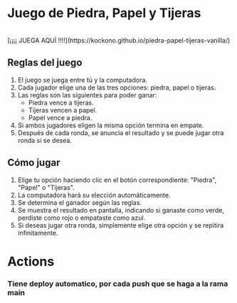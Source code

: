 # Juego de Piedra, Papel y Tijeras

</br>
[¡¡¡¡ JUEGA AQUÍ !!!!](https://kockono.github.io/piedra-papel-tijeras-vanilla/)
</br>


## Reglas del juego
1. El juego se juega entre tú y la computadora.
2. Cada jugador elige una de las tres opciones: piedra, papel o tijeras.
3. Las reglas son las siguientes para poder ganar:
   - Piedra vence a tijeras.
   - Tijeras vencen a papel.
   - Papel vence a piedra.
4. Si ambos jugadores eligen la misma opción termina en empate.
5. Después de cada ronda, se anuncia el resultado y se puede jugar otra ronda si se desea.

## Cómo jugar
1. Elige tu opción haciendo clic en el botón correspondiente: "Piedra", "Papel" o "Tijeras".
2. La computadora hará su elección automáticamente.
3. Se determina el ganador según las reglas.
4. Se muestra el resultado en pantalla, indicando si ganaste como verde, perdiste como rojo o empataste como azul.
5. Si deseas jugar otra ronda, simplemente elige otra opción y se repitira infinitamente.

# Actions
### Tiene deploy automatico, por cada push que se haga a la rama main